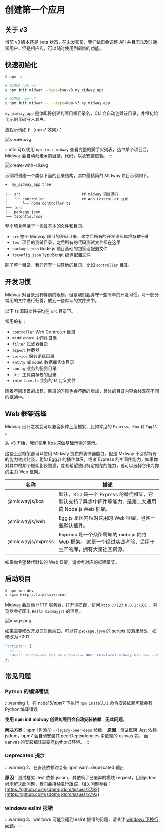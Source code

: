 # 创建第一个应用

## 关于 v3

当前 v3 版本还是 beta 状态，在未发布前，我们依旧会调整 API 并且无法及时通知用户，但是相应的，可以随时使用到最新的功能。

## 快速初始化


```bash
$ npm -v

# 如果是 npm v6
$ npm init midway --type=koa-v3 my_midway_app

# 如果是 npm v7
$ npm init midway -- --type=koa-v3 my_midway_app
```



`my_midway_app`  是你即将创建的项目根目录名，CLI 会自动创建该目录，并将初始化示例代码写入其中。


流程示例如下（npm7 效果）：

![create.svg](https://cdn.nlark.com/yuque/0/2021/svg/501408/1617863129019-55f49eaa-4507-4bd5-9481-1e59d6295103.svg#height=776&id=iYjWX&margin=%5Bobject%20Object%5D&name=create.svg&originHeight=776&originWidth=1390&originalType=binary&ratio=1&size=119483&status=done&style=none&width=1390)


:::info
可以使用 `npm init midway` 查看完整的脚手架列表，选中某个项目后，Midway 会自动创建示例目录，代码，以及安装依赖。
:::


![create-with-cli.svg](https://cdn.nlark.com/yuque/0/2021/svg/501408/1619947815582-6283808a-b092-439b-b47f-f8a98852d2ed.svg#clientId=ub91e37c7-a0d3-4&from=ui&id=uc666f20c&margin=%5Bobject%20Object%5D&name=create-with-cli.svg&originHeight=928&originWidth=1770&originalType=binary&ratio=1&size=122976&status=done&style=none&taskId=uc9e17831-bc48-4ee0-a3ca-11de139c454)

示例将创建一个类似下面的目录结构，其中最精简的 Midway 项目示例如下。

```
➜  my_midway_app tree
.
├── src                            ## midway 项目源码
│   └── controller                 ## Web Controller 目录
│       └── home.controller.ts
├── test
├── package.json
└── tsconfig.json
```
整个项目包括了一些最基本的文件和目录。


- `src`  整个 Midway 项目的源码目录，你之后所有的开发源码都将存放于此
- `test` 项目的测试目录，之后所有的代码测试文件都在这里
- `package.json`  Node.js 项目基础的包管理配置文件
- `tsconfig.json`  TypeScript 编译配置文件


除了整个目录，我们还有一些其他的目录，比如 `controller` 目录。


## 开发习惯


Midway 对目录没有特别的限制，但是我们会遵守一些简单的开发习惯，将一部分常用的文件进行归类，放到一些默认的文件夹中。


以下 ts 源码文件夹均在 `src` 目录下。


常用的有：


- `controller` Web Controller 目录
- `middleware` 中间件目录
- `filter` 过滤器目录
- `aspect` 拦截器
- `service` 服务逻辑目录
- `entity` 或 `model`  数据库实体目录
- `config` 业务的配置目录
- `util` 工具类存放的目录
- `interface.ts`  业务的 ts 定义文件



随着不同场景的出现，目录的习惯也会不断的增加，具体的目录内容会体现在不同的框架中。




## Web 框架选择


Midway 设计之初就可以兼容多种上层框架，比如常见的 `Express`、`Koa` 和 `EggJS` 。

从 v3 开始，我们使用 Koa 来做基础示例的演示。

这些上层框架都可以使用 Midway 提供的装饰器能力，但是 Midway 不会对特有的能力做出封装，比如 Egg.js 的插件体系，或者 Express 的中间件能力，如果你对其中的某个框架比较熟悉，或者希望使用特定框架的能力，就可以选择它作为你的主力 Web 框架。


| 名称 | 描述 |
| --- | --- |
| @midwayjs/koa | 默认，Koa 是一个 Express 的替代框架，它默认支持了异步中间件等能力，是第二大通用的 Node.js Web 框架。 |
| @midwayjs/web | Egg.js 是国内相对常用的 Web 框架，包含一些默认插件。 |
| @midwayjs/express | Express 是一个众所周知的 node.js 简约 Web 框架。 这是一个经过实战考验，适用于生产的库，拥有大量社区资源。  |


如果你希望替代默认的 Web 框架，请参考对应的框架章节。

## 启动项目


```bash
$ npm run dev
$ open http://localhost:7001
```
Midway 会启动 HTTP 服务器，打开浏览器，访问 `http://127.0.0.1:7001` ，浏览器会打印出 `Hello midwayjs!`  的信息。


![image.png](https://cdn.nlark.com/yuque/0/2020/png/501408/1600531997433-eee21874-3f72-4ebf-bcfa-baa6c97ce4bf.png#height=384&id=JfkIS&margin=%5Bobject%20Object%5D&name=image.png&originHeight=768&originWidth=1268&originalType=binary&ratio=1&size=85918&status=done&style=none&width=634)


如果需要修改开发的启动端口，可以在 `package.json`  的 scripts 段落里修改，如修改为 6001：

```typescript
"scripts": {
  //...
  "dev": "cross-env ets && cross-env NODE_ENV=local midway-bin dev --ts --port=6001",
},
```

## 常见问题

### Python 的编译错误

:::warning
1、在 node15/npm7 下执行 `npm install/i` 命令安装依赖可能会有 Python 编译错误

**使用 npm init midway 创建的项目会自动安装依赖，无此问题。**

**解决方案**：npm i 时添加 `--legacy-peer-deps`  参数。
**原因**：测试框架 Jest 依赖 jsdom，npm7 会自动安装其 peerDependencies 中依赖的 canvas 包， 而 canvas 的安装编译需要有python3环境。
:::

### Deprecated 提示

:::warning
2、在安装依赖时会有 npm warn: deprecated 输出


**原因**：测试框架 Jest 依赖 jsdom，其依赖了已废弃的模块 request，目前jsdom尚未解决此问题，我们会持续进行跟踪，相关问题参看：[https://github.com/jsdom/jsdom/issues/2792](https://github.com/jsdom/jsdom/issues/2792)
:::

### windows eslint 报错

:::warning
3、windows 可能会碰到 eslint 报错的问题，请关注 [windows 下换行问题](git_problem#XCAgm)。
:::

